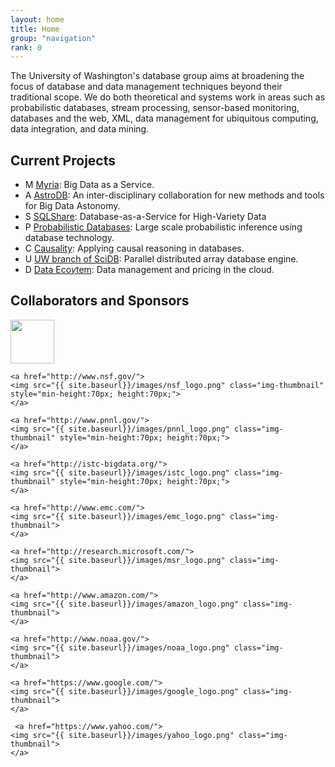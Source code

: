 ```yaml
---
layout: home
title: Home
group: "navigation"
rank: 0
---
```


<link rel="stylesheet" href="css/projects.css">

The University of Washington's database group aims at broadening the focus of database and data management techniques beyond their traditional scope.  We do both theoretical and systems work in areas such as probabilistic databases, stream processing, sensor-based monitoring, databases and the web, XML, data management for ubiquitous computing, data integration, and data mining.

## Current Projects

* M [Myria](http://myria.cs.washington.edu): Big Data as a Service.
* A [AstroDB](http://db.cs.washington.edu/astrodb/): An inter-disciplinary collaboration for new methods and tools for Big Data Astonomy.
* S [SQLShare](http://escience.washington.edu/sqlshare): Database-as-a-Service for High-Variety Data
* P [Probabilistic Databases](http://homes.cs.washington.edu/~suciu/project-querycompilation.html): Large scale probabilistic inference using database technology.
* C [Causality](http://people.cs.umass.edu/~ameli/projects/causality/): Applying causal reasoning in databases.
* U [UW branch of SciDB](http://scidb.cs.washington.edu): Parallel distributed array database engine.
* D [Data Eco$y$tem](http://cloud-data-pricing.cs.washington.edu): Data management and pricing in the cloud.



## Collaborators and Sponsors

<div height="50" class="flexcontainer">
    <a href="http://escience.washington.edu">
    <img src="{{ site.baseurl}}/images/eScience_logo.png" class="img-thumbnail" style="min-height:70px; height:70px;">
    </a>

    <a href="http://www.nsf.gov/">
    <img src="{{ site.baseurl}}/images/nsf_logo.png" class="img-thumbnail" style="min-height:70px; height:70px;">
    </a>

    <a href="http://www.pnnl.gov/">
    <img src="{{ site.baseurl}}/images/pnnl_logo.png" class="img-thumbnail" style="min-height:70px; height:70px;">
    </a>

    <a href="http://istc-bigdata.org/">
    <img src="{{ site.baseurl}}/images/istc_logo.png" class="img-thumbnail" style="min-height:70px; height:70px;">
    </a>

    <a href="http://www.emc.com/">
    <img src="{{ site.baseurl}}/images/emc_logo.png" class="img-thumbnail">
    </a>

    <a href="http://research.microsoft.com/">
    <img src="{{ site.baseurl}}/images/msr_logo.png" class="img-thumbnail">
    </a>

    <a href="http://www.amazon.com/">
    <img src="{{ site.baseurl}}/images/amazon_logo.png" class="img-thumbnail">
    </a>

    <a href="http://www.noaa.gov/">
    <img src="{{ site.baseurl}}/images/noaa_logo.png" class="img-thumbnail">
    </a>

    <a href="https://www.google.com/">
    <img src="{{ site.baseurl}}/images/google_logo.png" class="img-thumbnail">
    </a>

     <a href="https://www.yahoo.com/">
    <img src="{{ site.baseurl}}/images/yahoo_logo.png" class="img-thumbnail">
    </a>

</div>
